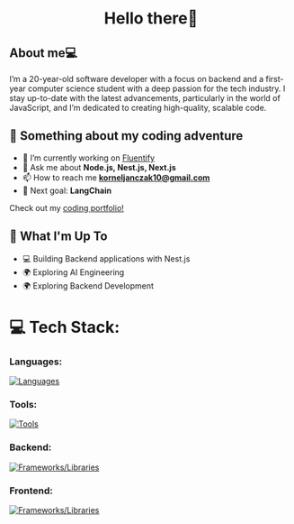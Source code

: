 

<h1 align="center">Hello there👋</h1>

<h2 align="left">About me💻</h2>
I’m a 20-year-old software developer with a focus on backend and a first-year computer science student with a deep passion for the tech industry. I stay up-to-date with the latest advancements, particularly in the world of JavaScript, and I’m dedicated to creating high-quality, scalable code. 
 
## 🤖 Something about my coding adventure ##

- 🔭 I’m currently working on <a href="https://github.com/KornelJanczak/Fluentify" target="_blank">Fluentify</a>
- 💬 Ask me about **Node.js, Nest.js, Next.js**
- 📫 How to reach me **korneljanczak10@gmail.com**
- 🎯 Next goal: **LangChain**

Check out my [coding portfolio!](https://kornel-janczak.com)

## 🚀 What I'm Up To

- 💻 Building Backend applications with Nest.js
- 🌍 Exploring AI Engineering
- 🌍 Exploring Backend Development


# 💻 Tech Stack:

### Languages:
[![Languages](https://skillicons.dev/icons?i=ts,js&perline=6)](https://skillicons.dev)

### Tools:
[![Tools](https://skillicons.dev/icons?i=postman,git,docker,linux,aws,nginx,graphql&perline=6)](https://skillicons.dev)

### Backend:
[![Frameworks/Libraries](https://skillicons.dev/icons?i=nestjs,nodejs,express,postgresql&perline=7)](https://skillicons.dev)

### Frontend:
[![Frameworks/Libraries](https://skillicons.dev/icons?i=nextjs,react,tailwindcss&perline=7)](https://skillicons.dev)
